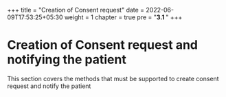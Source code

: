 +++
title = "Creation of Consent request"
date = 2022-06-09T17:53:25+05:30
weight = 1
chapter = true
pre = "<b>3.1 </b>"
+++

# Creation of Consent request and notifying the patient

This section covers the methods that must be supported to create consent request and notify the patient

